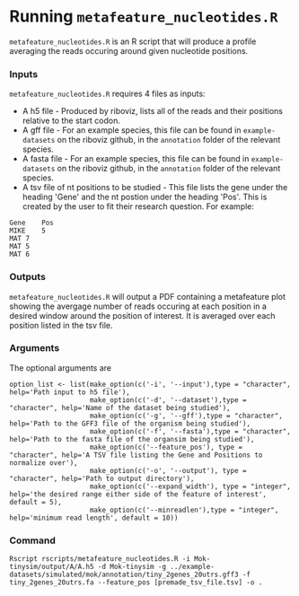 # Running `metafeature_nucleotides.R`

`metafeature_nucleotides.R` is an R script that will produce a profile averaging the reads occuring around given nucleotide positions.

### Inputs 

`metafeature_nucleotides.R` requires 4 files as inputs:

* A h5 file - Produced by riboviz, lists all of the reads and their positions relative to the start codon.
* A gff file - For an example species, this file can be found in `example-datasets` on the riboviz github, in the `annotation` folder of the relevant species.
* A fasta file - For an example species, this file can be found in `example-datasets` on the riboviz github, in the `annotation` folder of the relevant species.
* A tsv file of nt positions to be studied - This file lists the gene under the heading 'Gene' and the nt postion under the heading 'Pos'. This is created by the user to fit their research question. For example: 

```
Gene	Pos
MIKE	5
MAT	7
MAT	5
MAT	6
```

### Outputs

`metafeature_nucleotides.R` will output a PDF containing a metafeature plot showing the avergage number of reads occuring at each position in a desired window around the position of interest. It is averaged over each position listed in the tsv file. 

### Arguments 

The optional arguments are 

```
option_list <- list(make_option(c('-i', '--input'),type = "character", help='Path input to h5 file'),
                    make_option(c('-d', '--dataset'),type = "character", help='Name of the dataset being studied'),
                    make_option(c('-g', '--gff'),type = "character", help='Path to the GFF3 file of the organism being studied'),
                    make_option(c('-f', '--fasta'),type = "character", help='Path to the fasta file of the organsim being studied'),
                    make_option(c('--feature_pos'), type = "character", help='A TSV file listing the Gene and Positions to normalize over'),
                    make_option(c('-o', '--output'), type = "character", help='Path to output directory'),
                    make_option(c('--expand_width'), type = "integer", help='the desired range either side of the feature of interest', default = 5),
                    make_option(c('--minreadlen'),type = "integer", help='minimum read length', default = 10))

```

### Command 

`Rscript rscripts/metafeature_nucleotides.R -i Mok-tinysim/output/A/A.h5 -d Mok-tinysim -g ../example-datasets/simulated/mok/annotation/tiny_2genes_20utrs.gff3 -f tiny_2genes_20utrs.fa --feature_pos [premade_tsv_file.tsv] -o .`
